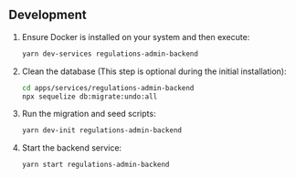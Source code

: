 ## Development

1. Ensure Docker is installed on your system and then execute:

   ```bash
   yarn dev-services regulations-admin-backend
   ```

2. Clean the database (This step is optional during the initial installation):

   ```bash
   cd apps/services/regulations-admin-backend
   npx sequelize db:migrate:undo:all
   ```

3. Run the migration and seed scripts:

   ```bash
   yarn dev-init regulations-admin-backend
   ```

4. Start the backend service:

   ```bash
   yarn start regulations-admin-backend
   ```
